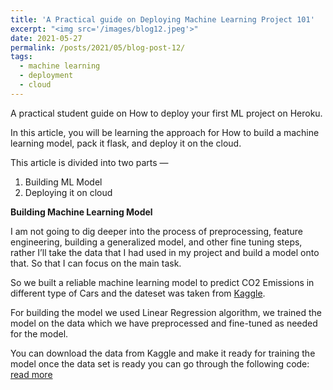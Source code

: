 ```yaml
---
title: 'A Practical guide on Deploying Machine Learning Project 101'
excerpt: "<img src='/images/blog12.jpeg'>"
date: 2021-05-27
permalink: /posts/2021/05/blog-post-12/
tags:
  - machine learning
  - deployment
  - cloud
---
```


A practical student guide on How to deploy your first ML project on Heroku.

In this article, you will be learning the approach for How to build a machine learning model, pack it flask, and deploy it on the cloud.

This article is divided into two parts —

1. Building ML Model
2. Deploying it on cloud

**Building Machine Learning Model**

I am not going to dig deeper into the process of preprocessing, feature engineering, building a generalized model, and other fine tuning steps, rather I’ll take the data that I had used in my project and build a model onto that. So that I can focus on the main task.

So we built a reliable machine learning model to predict CO2 Emissions in different type of Cars and the dateset was taken from [Kaggle](https://www.kaggle.com/datasets/debajyotipodder/co2-emission-by-vehicles).

For building the model we used Linear Regression algorithm, we trained the model on the data which we have preprocessed and fine-tuned as needed for the model.

You can download the data from Kaggle and make it ready for training the model once the data set is ready you can go through the following code: [read more](https://medium.com/geekculture/a-practical-guide-on-deploying-machine-learning-project-101-a494314a6127)
 
